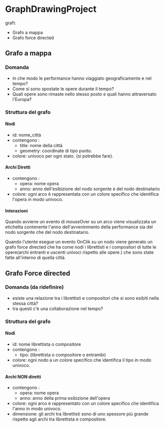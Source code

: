 # GraphDrawingProject
grafi:
* Grafo a mappa
* Grafo force directed

## Grafo a mappa

### Domanda
* In che modo le performance hanno viaggiato geograficamente e nel tempo?
* Come si sono spostate le opere durante il tempo?
* Quali opere sono rimaste nello stesso posto e quali hanno attraversato l'Europa?

### Struttura del grafo

#### Nodi
* id: nome_città
* contengono :
  * title: nome della città
  * geometry: coordinate di tipo punto.
* colore: univoco per ogni stato. {si potrebbe fare}.
#### Archi Diretti
* contengono :
  * opera: nome opera
  * anno: anno dell'esibizione del nodo sorgente e del nodo destinatario
* colore: ogni arco è rappresentata con un colore specifico che identifica l'opera in modo univoco.
#### Interazioni
Quando avviene un evento di mouseOver su un arco viene visualizzata un etichetta contenente l'anno dell'avveninmento della performance sia del nodo sorgente che del nodo destinatario.  

Quando l'utente esegue un evento OnClik su un nodo viene generato un grafo force directed che ha come nodi i librettisti e i compositori di tutte le opere(archi entranti e uscenti univoci rispetto alle opere.) che sono state fatte all'interno di quella città.

## Grafo Force directed

### Domanda (da ridefinire)
* esiste una relazione tra i librettisti e compositori che si sono esibiti nella stessa città?
* tra questi c'è una collaborazione nel tempo?

### Struttura del grafo

#### Nodi
* id: nome librettista o compositore
* contengono :
  * tipo: (librettista o compositore o entrambi)
* colore: ogni nodo a un colore specifico che identifica il tipo in modo univoco.
#### Archi NON diretti
* contengono :
  * opera: nome opera
  * anno: anno della prima esibizione  dell'opera
* colore: ogni arco è rappresentato con un colore specifico che identifica l'anno in modo univoco.
* dimensione: gli archi tra librettisti sono di uno spessore più grande rispetto agli archi tra librettista e compositore.
